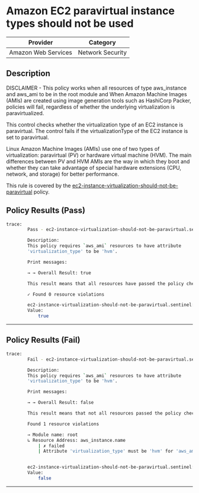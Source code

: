 # Amazon EC2 paravirtual instance types should not be used

| Provider            |      Category      |
| ------------------- | ------------------ |
| Amazon Web Services |  Network Security  |

## Description

DISCLAIMER - This policy works when all resources of type aws_instance and aws_ami to be in the root module and When Amazon Machine Images (AMIs) are created using image generation tools such as HashiCorp Packer, policies will fail, regardless of whether the underlying virtualization is paravirtualized.

This control checks whether the virtualization type of an EC2 instance is paravirtual. The control fails if the virtualizationType of the EC2 instance is set to paravirtual.

Linux Amazon Machine Images (AMIs) use one of two types of virtualization: paravirtual (PV) or hardware virtual machine (HVM). The main differences between PV and HVM AMIs are the way in which they boot and whether they can take advantage of special hardware extensions (CPU, network, and storage) for better performance.

This rule is covered by the [ec2-instance-virtualization-should-not-be-paravirtual](https://github.com/hashicorp/policy-library-FSBP-Policy-Set-for-AWS-Terraform/blob/main/policies/ec2/ec2-instance-virtualization-should-not-be-paravirtual.sentinel) policy.

## Policy Results (Pass)

```bash
trace:
        Pass - ec2-instance-virtualization-should-not-be-paravirtual.sentinel

        Description:
        This policy requires `aws_ami` resources to have attribute
        'virtualization_type' to be 'hvm'.

        Print messages:

        → → Overall Result: true

        This result means that all resources have passed the policy check for the policy ec2-instance-virtualization-should-not-be-paravirtual.

        ✓ Found 0 resource violations

        ec2-instance-virtualization-should-not-be-paravirtual.sentinel:94:1 - Rule "main"
        Value:
            true
```

---

## Policy Results (Fail)

```bash
trace:
        Fail - ec2-instance-virtualization-should-not-be-paravirtual.sentinel

        Description:
        This policy requires `aws_ami` resources to have attribute
        'virtualization_type' to be 'hvm'.

        Print messages:

        → → Overall Result: false

        This result means that not all resources passed the policy check and the protected behavior is not allowed for the policy ec2-instance-virtualization-should-not-be-paravirtual.

        Found 1 resource violations

        → Module name: root
        ↳ Resource Address: aws_instance.name
            | ✗ failed
            | Attribute 'virtualization_type' must be 'hvm' for 'aws_ami' linked with the 'aws_instance' resource. Refer to https://docs.aws.amazon.com/securityhub/latest/userguide/ec2-controls.html#ec2-24 for more details.


        ec2-instance-virtualization-should-not-be-paravirtual.sentinel:94:1 - Rule "main"
        Value:
            false
```

---
